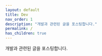 ```yaml
---
layout: default
title: Dev
nav_order: 1
description: "개발과 관련된 글을 포스팅합니다."
permalink: /
has_children: true
---
```


개발과 관련된 글을 포스팅합니다.